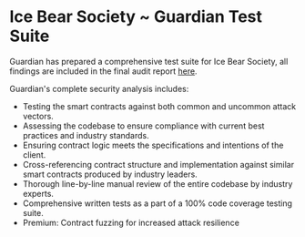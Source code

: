# Ice Bear Society ~ Guardian Test Suite

Guardian has prepared a comprehensive test suite for Ice Bear Society, all findings are included in the final audit report [here](https://github.com/GuardianAudits/Audits/IceBearSociety_Guardian_Audit).


Guardian's complete security analysis includes:

- Testing the smart contracts against both common and uncommon attack vectors.
- Assessing the codebase to ensure compliance with current best practices and industry standards.
- Ensuring contract logic meets the specifications and intentions of the client.
- Cross-referencing contract structure and implementation against similar smart contracts produced by industry leaders.
- Thorough line-by-line manual review of the entire codebase by industry experts.
- Comprehensive written tests as a part of a 100% code coverage testing suite.
- Premium: Contract fuzzing for increased attack resilience
